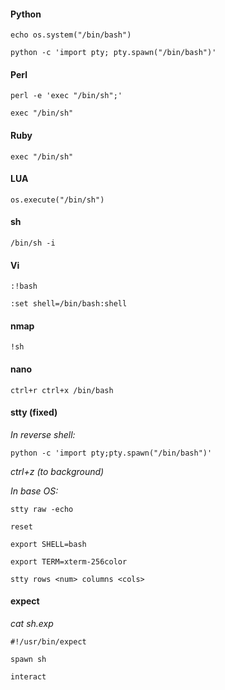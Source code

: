 #### Python
```echo os.system("/bin/bash")```

```python -c 'import pty; pty.spawn("/bin/bash")'```


#### Perl
```perl -e 'exec "/bin/sh";'```

```exec "/bin/sh"```


#### Ruby
```exec "/bin/sh"```


#### LUA
```os.execute("/bin/sh")```


#### sh
```/bin/sh -i```


#### Vi
```:!bash```

```:set shell=/bin/bash:shell```


#### nmap
```!sh```


#### nano
```ctrl+r ctrl+x /bin/bash```


#### stty (fixed)
*In reverse shell:*

```python -c 'import pty;pty.spawn("/bin/bash")'```

*ctrl+z (to background)*

*In base OS:*

```stty raw -echo```

```reset```

```export SHELL=bash```

```export TERM=xterm-256color```

```stty rows <num> columns <cols>```


#### expect
*cat sh.exp*

```#!/usr/bin/expect```

```spawn sh```

```interact```


